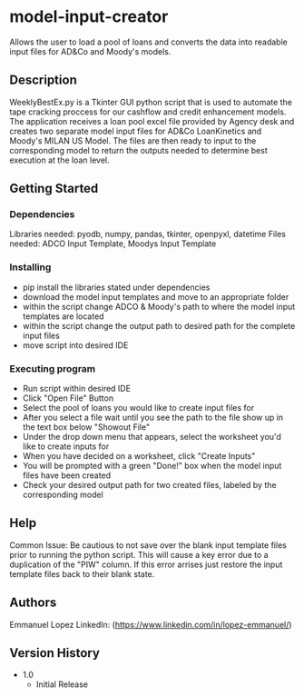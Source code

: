 # model-input-creator

Allows the user to load a pool of loans and converts the data into readable input files for AD&Co and Moody's models.

## Description

WeeklyBestEx.py is a Tkinter GUI python script that is used to automate the tape cracking proccess for our cashflow and credit enhancement models. The application receives a loan pool excel file provided by Agency desk and creates two separate model input files for AD&Co LoanKinetics and Moody's MILAN US Model. The files are then ready to input to the corresponding model to return the outputs needed to determine best execution at the loan level.

## Getting Started

### Dependencies

Libraries needed: pyodb, numpy, pandas, tkinter, openpyxl, datetime
Files needed: ADCO Input Template, Moodys Input Template

### Installing

- pip install the libraries stated under dependencies
- download the model input templates and move to an appropriate folder
- within the script change ADCO & Moody's path to where the model input templates are located
- within the script change the output path to desired path for the complete input files
- move script into desired IDE

### Executing program

- Run script within desired IDE
- Click "Open File" Button
- Select the pool of loans you would like to create input files for
- After you select a file wait until you see the path to the file show up in the text box below "Showout File"
- Under the drop down menu that appears, select the worksheet you'd like to create inputs for
- When you have decided on a worksheet, click "Create Inputs"
- You will be prompted with a green "Done!" box when the model input files have been created
- Check your desired output path for two created files, labeled by the corresponding model

## Help

Common Issue: Be cautious to not save over the blank input template files prior to running the python script. This will cause a key error due to a duplication of the "PIW" column. If this error arrises just restore the input template files back to their blank state.

## Authors

Emmanuel Lopez
LinkedIn: (https://www.linkedin.com/in/lopez-emmanuel/)

## Version History

* 1.0
    * Initial Release


